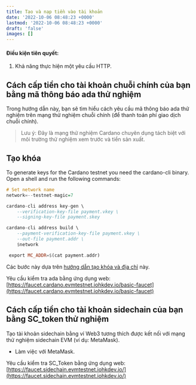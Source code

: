 ```yaml
---
title: Tạo và nạp tiền vào tài khoản
date: '2022-10-06 08:48:23 +0000'
lastmod: '2022-10-06 08:48:23 +0000'
draft: 'false'
images: []
---
```


#### Điều kiện tiên quyết:

1. Khả năng thực hiện một yêu cầu HTTP.

## Cách cấp tiền cho tài khoản chuỗi chính của bạn bằng mã thông báo ada thử nghiệm

Trong hướng dẫn này, bạn sẽ tìm hiểu cách yêu cầu mã thông báo ada thử nghiệm trên mạng thử nghiệm chuỗi chính (để thanh toán phí giao dịch chuỗi chính).

> Lưu ý: Đây là mạng thử nghiệm Cardano chuyên dụng tách biệt với môi trường thử nghiệm xem trước và tiền sản xuất.

## Tạo khóa

To generate keys for the Cardano testnet you need the cardano-cli binary. Open a shell and run the following commands:

```haskell
# Set network name
network=--testnet-magic=7

cardano-cli address key-gen \
    --verification-key-file payment.vkey \
    --signing-key-file payment.skey

cardano-cli address build \
    --payment-verification-key-file payment.vkey \
    --out-file payment.addr \
    $network

 export MC_ADDR=$(cat payment.addr)
```

Các bước này dựa trên [hướng dẫn tạo khóa và địa chỉ](https://github.com/input-output-hk/cardano-node/blob/master/doc/stake-pool-operations/3_keys_and_addresses.md) này.

Yêu cầu kiểm tra ada bằng ứng dụng web: [https://faucet.cardano.evmtestnet.iohkdev.io/basic-faucet](https://faucet.cardano.evmtestnet.iohkdev.io/basic-faucet)

## Cách cấp tiền cho tài khoản sidechain của bạn bằng SC_token thử nghiệm

Tạo tài khoản sidechain bằng ví Web3 tương thích được kết nối với mạng thử nghiệm sidechain EVM (ví dụ: MetaMask).

- Làm việc với MetaMask.

Yêu cầu kiểm tra SC_Token bằng ứng dụng web: [https://faucet.sidechain.evmtestnet.iohkdev.io/](https://faucet.sidechain.evmtestnet.iohkdev.io/)

